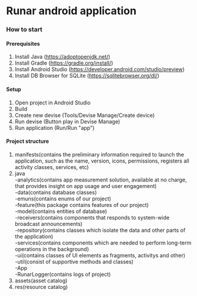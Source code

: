 # Runar android application

### How to start

#### Prerequisites

1. Install Java (https://adoptopenjdk.net/)
2. Install Gradle (https://gradle.org/install/)
3. Install Android Studio (https://developer.android.com/studio/preview)
4. Install DB Browser for SQLite (https://sqlitebrowser.org/dl/)

#### Setup

1. Open project in Android Studio
2. Build
3. Create new devise (Tools/Devise Manage/Create device)
4. Run devise (Button play in Devise Manage)
5. Run application (Run/Run "app")

#### Project structure
1. manifests(contains the preliminary information required to launch the application, such as the name, version, icons, permissions, registers all activity classes, services, etc)
2. java  
  -analytics(contains app measurement solution, available at no charge, that provides insight on app usage and user engagement)  
  -data(contains database classes)  
  -emuns(contains enums of our project)  
  -feature(this package contains features of our project)  
  -model(contains entities of database)  
  -receivers(contains components that responds to system-wide broadcast announcements)  
  -repository(contains classes which isolate the data and other parts of the application)  
  -services(contains components which are needed to perform long-term operations in the background)  
  -ui(contains classes of UI elements as fragments, activitys and other)  
  -util(consist of supportive methods and classes)  
  -App  
  -RunarLogger(contains logs of project)  
3. assets(asset catalog)  
4. res(resource catalog)  
